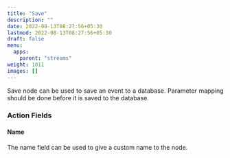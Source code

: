 ```yaml
---
title: "Save"
description: ""
date: 2022-08-13T08:27:56+05:30
lastmod: 2022-08-13T08:27:56+05:30
draft: false
menu:
  apps:
    parent: "streams"
weight: 1011
images: []
---
```


<p style="text-align: justify;">
Save node can be used to save an event to a database. Parameter mapping should be done before it is saved to the database.
</p>

### Action Fields

#### Name
<p style="text-align: justify;">
The name field can be used to give a custom name to the node.
</p>